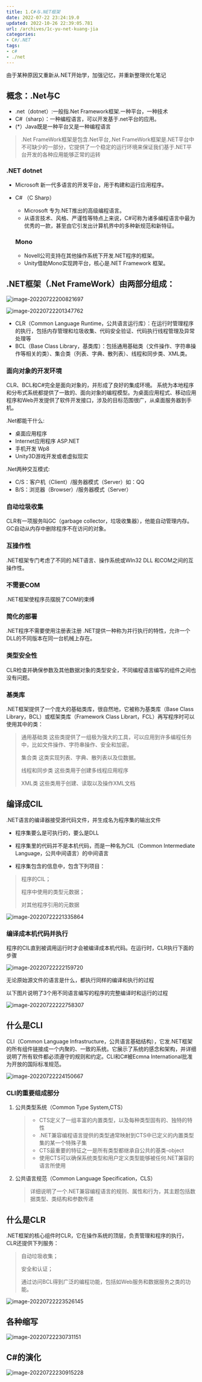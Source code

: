 ```yaml
---
title: 1.C#与.NET框架
date: 2022-07-22 23:24:19.0
updated: 2022-10-26 22:39:05.781
url: /archives/1c-yu-net-kuang-jia
categories: 
- C#/.NET
tags: 
- c#
- ./net
---
```


<p>由于某种原因又重新从.NET开始学，加强记忆，并重新整理优化笔记</p>
<h2>概念：.Net与C</h2>
<ul>
<li>.net（dotnet）:一般指.Net Framework框架.一种平台，一种技术</li>
<li>C#（sharp）：一种编程语言，可以开发基于.net平台的应用。</li>
<li>(*）Java既是一种平台又是一种编程语言</li>
</ul>
<blockquote>
<p>.Net FrameWork框架是包含.Net平台,.Net FrameWork框架是.NET平台中不可缺少的一部分，它提供了一个稳定的运行环境来保证我们基于.NET平台开发的各种应用能够正常的运转</p>
</blockquote>
<h3>.NET dotnet</h3>
<ul>
<li>
<p>Microsoft 新一代多语言的开发平台，用于构建和运行应用程序。</p>
</li>
<li>
<p>C# （C Sharp）</p>
<ul>
<li>Microsoft 专为.NET推出的高级编程语言。</li>
<li>从语言技术、风格、严谨性等特点上来说，C#可称为诸多编程语言中最为优秀的一款，甚至由它引发出计算机界中的多种新规范和新特征。</li>
</ul>
<h3>Mono</h3>
<ul>
<li>Novell公司支持在其他操作系统下开发.NET程序的框架。</li>
<li>Unity借助Mono实现跨平台，核心是.NET Framework 框架。</li>
</ul>
</li>
</ul>
<h2>.NET框架（.Net FrameWork）由两部分组成：</h2>
<p><img src="https://cdn.jsdelivr.net/gh/WRXinYue/PictureCDN/img/image-20220722200821697.png" alt="image-20220722200821697" /></p>
<p><img src="https://cdn.jsdelivr.net/gh/WRXinYue/PictureCDN/img/image-20220722201347762.png" alt="image-20220722201347762" /></p>
<ul>
<li>CLR（Common Language Runtime，公共语言运行库）：在运行时管理程序的执行，包括内存管理和垃圾收集、代码安全验证、代码执行线程管理及异常处理等</li>
<li>BCL（Base Class Library，基类库）：包括通用基础类（文件操作、字符串操作等相关的类）、集合类（列表、字典、散列表）、线程和同步类、XML类。</li>
</ul>
<h3>面向对象的开发环境</h3>
<p>CLR、BCL和C#完全是面向对象的，并形成了良好的集成环境。
系统为本地程序和分布式系统都提供了一致的、面向对象的编程模型。为桌面应用程式、移动应用程序和Web开发提供了软件开发接口，涉及的目标范围很广，从桌面服务器到手机。</p>
<p>.Net都能干什么:</p>
<ul>
<li>桌面应用程序</li>
<li>Internet应用程序 ASP.NET</li>
<li>手机开发 Wp8</li>
<li>Unity3D游戏开发或者虚拟现实</li>
</ul>
<p>.Net两种交互模式:</p>
<ul>
<li>C/S：客户机（Client）/服务器模式（Server）如：QQ</li>
<li>B/S：浏览器（Browser）/服务器模式（Server）</li>
</ul>
<h3>自动垃圾收集</h3>
<p>CLR有一项服务叫GC（garbage collector，垃圾收集器），他能自动管理内存。GC自动从内存中删除程序不在访问的对象。</p>
<h3>互操作性</h3>
<p>.NET框架专门考虑了不同的.NET语言、操作系统或WIn32 DLL 和COM之间的互操作性。</p>
<h3>不需要COM</h3>
<p>.NET框架使程序员摆脱了COM的束缚</p>
<h3>简化的部署</h3>
<p>.NET程序不需要使用注册表注册
.NET提供一种称为并行执行的特性，允许一个DLL的不同版本在同一台机械上存在。</p>
<h3>类型安全性</h3>
<p>CLR检查并确保参数及其他数据对象的类型安全，不同编程语言编写的组件之间也没有问题。</p>
<h3>基类库</h3>
<p>.NET框架提供了一个庞大的基础类库，很自然地，它被称为基类库（Base Class Library，BCL）或框架类库（Framework Class Librart，FCL）再写程序时可以使用其中的类：</p>
<blockquote>
<p>通用基础类     这些类提供了一组极为强大的工具，可以应用到许多编程任务中，比如文件操作、字符串操作、安全和加密。</p>
<p>集合类   这类实现列表、字典、散列表以及位数据。</p>
<p>线程和同步类    这些类用于创建多线程应用程序</p>
<p>XML类  这些类用于创建、读取以及操作XML文档</p>
</blockquote>
<h2>编译成CIL</h2>
<p>.NET语言的编译器接受源代码文件，并生成名为程序集的输出文件</p>
<ul>
<li>
<p>程序集要么是可执行的，要么是DLL</p>
</li>
<li>
<p>程序集里的代码并不是本机代码，而是一种名为CIL（Common Intermediate Language，公共中间语言）的中间语言</p>
</li>
<li>
<p>程序集包含的信息中，包含下列项目：</p>
</li>
</ul>
<blockquote>
<p>程序的CIL；</p>
<p>程序中使用的类型元数据；</p>
<p>对其他程序引用的元数据</p>
</blockquote>
<p><img src="https://cdn.jsdelivr.net/gh/WRXinYue/PictureCDN/img/image-20220722221335864.png" alt="image-20220722221335864" /></p>
<h3>编译成本机代码并执行</h3>
<p>程序的CIL直到被调用运行时才会被编译成本机代码。在运行时，CLR执行下面的步骤</p>
<p><img src="https://cdn.jsdelivr.net/gh/WRXinYue/PictureCDN/img/image-20220722222159720.png" alt="image-20220722222159720" /></p>
<p>无论原始源文件的语言是什么，都执行同样的编译和执行的过程</p>
<p>以下图片说明了3个用不同语言编写的程序的完整编译时和运行的过程</p>
<p><img src="https://cdn.jsdelivr.net/gh/WRXinYue/PictureCDN/img/image-20220722222758307.png" alt="image-20220722222758307" /></p>
<h2>什么是CLI</h2>
<p>CLI（Common Language Infrastructure，公共语言基础结构），它发.NET框架的所有组件链接成一个内聚的、一致的系统。它展示了系统的感念和架构，并详细说明了所有软件都必须遵守的规则和约定。CLI和C#被Ecmna International批准为开放的国际标准规范。</p>
<p><img src="https://cdn.jsdelivr.net/gh/WRXinYue/PictureCDN/img/image-20220722224150667.png" alt="image-20220722224150667" /></p>
<h3>CLI的重要组成部分</h3>
<ol>
<li>
<p>公共类型系统（Common Type System,CTS）</p>
<blockquote>
<ul>
<li>CTS定义了一组丰富的内置类型，以及每种类型固有的、独特的特性</li>
<li>.NET兼容编程语言提供的类型通常映射到CTS中已定义的内置类型集的某一个特殊子集</li>
<li>CTS最重要的特征之一是所有类型都继承自公共的基类-object</li>
<li>使用CTS可以确保系统类型和用户定义类型能够被任何.NET兼容的语言所使用</li>
</ul>
</blockquote>
</li>
<li>
<p>公共语言规范（Common Language Specification，CLS）</p>
<blockquote>
<p>详细说明了一个.NET兼容编程语言的规则、属性和行为，其主题包括数据类型、类结构和参数传递</p>
</blockquote>
</li>
</ol>
<h2>什么是CLR</h2>
<p>.NET框架的核心组件时CLR，它在操作系统的顶层，负责管理和程序的执行，CLR还提供下列服务：</p>
<blockquote>
<p>自动垃圾收集；</p>
<p>安全和认证；</p>
<p>通过访问BCL得到广泛的编程功能，包括如Web服务和数据服务之类的功能。</p>
</blockquote>
<p><img src="https://cdn.jsdelivr.net/gh/WRXinYue/PictureCDN/img/image-20220722223526145.png" alt="image-20220722223526145" /></p>
<h2>各种缩写</h2>
<p><img src="https://cdn.jsdelivr.net/gh/WRXinYue/PictureCDN/img/image-20220722230731151.png" alt="image-20220722230731151" /></p>
<h2>C#的演化</h2>
<p><img src="https://cdn.jsdelivr.net/gh/WRXinYue/PictureCDN/img/image-20220722230915228.png" alt="image-20220722230915228" /></p>